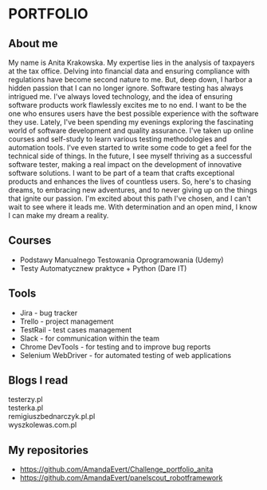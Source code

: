 # PORTFOLIO #
## About me ##
My name is Anita Krakowska. My expertise lies in the analysis of taxpayers at the tax office. Delving into financial data and ensuring compliance with regulations have become second nature to me. But, deep down, I harbor a hidden passion that I can no longer ignore. Software testing has always intrigued me. I've always loved technology, and the idea of ensuring software products work flawlessly excites me to no end. I want to be the one who ensures users have the best possible experience with the software they use.
Lately, I've been spending my evenings exploring the fascinating world of software development and quality assurance. I've taken up online courses and self-study to learn various testing methodologies and automation tools. I've even started to write some code to get a feel for the technical side of things. In the future, I see myself thriving as a successful software tester, making a real impact on the development of innovative software solutions. I want to be part of a team that crafts exceptional products and enhances the lives of countless users. So, here's to chasing dreams, to embracing new adventures, and to never giving up on the things that ignite our passion. I'm excited about this path I've chosen, and I can't wait to see where it leads me. With determination and an open mind, I know I can make my dream a reality.
## Courses ##
- Podstawy Manualnego Testowania Oprogramowania (Udemy)
- Testy Automatycznew praktyce + Python (Dare IT)
## Tools ##
- Jira - bug tracker
- Trello - project management
- TestRail - test cases management
- Slack - for communication within the team
- Chrome DevTools - for testing and to improve bug reports
- Selenium WebDriver - for automated testing of web applications
## Blogs I read ##
testerzy.pl<br>
testerka.pl<br>
remigiuszbednarczyk.pl.pl<br>
wyszkolewas.com.pl<br>
## My repositories ##
- https://github.com/AmandaEvert/Challenge_portfolio_anita
- https://github.com/AmandaEvert/panelscout_robotframework


